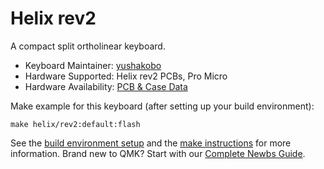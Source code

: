 # Helix rev2

A compact split ortholinear keyboard.

* Keyboard Maintainer: [yushakobo](https://github.com/yushakobo)
* Hardware Supported: Helix rev2 PCBs, Pro Micro
* Hardware Availability: [PCB & Case Data](https://github.com/MakotoKurauchi/helix)

Make example for this keyboard (after setting up your build environment):

    make helix/rev2:default:flash

See the [build environment setup](https://docs.qmk.fm/#/getting_started_build_tools) and the [make instructions](https://docs.qmk.fm/#/getting_started_make_guide) for more information. Brand new to QMK? Start with our [Complete Newbs Guide](https://docs.qmk.fm/#/newbs).
